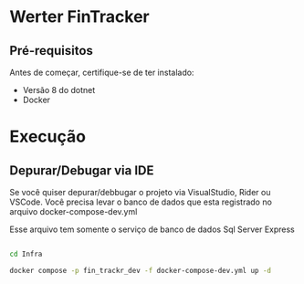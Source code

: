 # Werter FinTracker


## Pré-requisitos

Antes de começar, certifique-se de ter instalado:

- Versão 8 do dotnet
- Docker


# Execução

## Depurar/Debugar via IDE

Se você quiser depurar/debbugar o projeto via VisualStudio, Rider ou VSCode. Você precisa levar o banco de dados que esta registrado no arquivo docker-compose-dev.yml

Esse arquivo tem somente o serviço de banco de dados Sql Server Express

```bash

cd Infra

docker compose -p fin_trackr_dev -f docker-compose-dev.yml up -d

```

